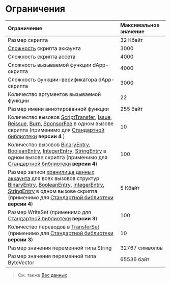 # Ограничения

| Ограничение | Максимальное значение |
| :--- | :--- |
| Размер скрипта | 32 Кбайт |
| [Сложность](/ru/ride/base-concepts/complexity) скрипта аккаунта | 3000 |
| Сложность скрипта ассета | 4000 |
| Сложность вызываемой функции dApp-скрипта | 4000 |
| Сложность функции-верификатора dApp-скрипта | 3000 |
| Количество аргументов вызываемой функции | 22 |
| Размер имени аннотированной функции | 255 байт |
| Количество вызовов [ScriptTransfer](/ru/ride/structures/script-actions/script-transfer), [Issue](/ru/ride/structures/script-actions/issue), [Reissue](/ru/ride/structures/script-actions/reissue), [Burn](/ru/ride/structures/script-actions/burn), [SponsorFee](/ru/ride/structures/script-actions/sponsor-fee) в одном вызове скрипта (применимо для [Стандартной библиотеки](/ru/ride/script/standard-library) **версии 4** ) | 10 |
| Количество вызовов [BinaryEntry](/ru/ride/structures/script-actions/binary-entry), [BooleanEntry](/ru/ride/structures/script-actions/boolean-entry), [IntegerEntry](/ru/ride/structures/script-actions/int-entry), [StringEntry](/ru/ride/structures/script-actions/string-entry) в одном вызове скрипта (применимо для [Стандартной библиотеки](/ru/ride/script/standard-library) **версии 4**) | 100 |
| Размер записи [хранилища данных аккаунта](/ru/blockchain/account/account-data-storage) для всех вызовов структур [BinaryEntry](/ru/ride/structures/script-actions/binary-entry), [BooleanEntry](/ru/ride/structures/script-actions/boolean-entry), [IntegerEntry](/ru/ride/structures/script-actions/int-entry), [StringEntry](/ru/ride/structures/script-actions/string-entry) в одном вызове скрипта (применимо для [Стандартной библиотеки](/ru/ride/script/standard-library) **версии 4**) | 5 Кбайт |
| Размер WriteSet (применимо для [Стандартной библиотеки](/ru/ride/script/standard-library) **версии 3**) | 100 |
| Количество переводов в [TransferSet](/ru/ride/structures/script-results/transfer-set) (применимо для [Стандартной библиотеки](/ru/ride/script/standard-library) **версии 3**) | 10 |
| Размер значения переменной типа String | 32767 символов |
| Размер значения переменной типа ByteVector | 65536 байт |

> См. также [Вес данных](/ru/ride/limits/weight)